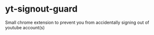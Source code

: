 # yt-signout-guard
Small chrome extension to prevent you from accidentally signing out of youtube account(s)
